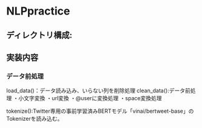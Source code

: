 # NLPpractice

## ディレクトリ構成:





## 実装内容
### データ前処理
load_data()：データ読み込み、いらない列を削除処理
clean_data():データ前処理
            ・小文字変換
            ・url変換
            ・@userに変換処理
            ・space変換処理

tokenize():Twitter専用の事前学習済みBERTモデル「vinai/bertweet-base」のTokenizerを読み込む。
